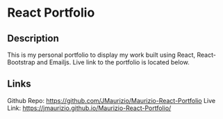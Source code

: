 # React Portfolio

## Description

This is my personal portfolio to display my work built using React, React-Bootstrap and Emailjs.  Live link to the portfolio is located below.

## Links

Github Repo: https://github.com/JMaurizio/Maurizio-React-Portfolio
Live Link: https://jmaurizio.github.io/Maurizio-React-Portfolio/